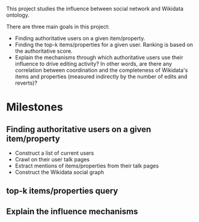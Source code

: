 This project studies the influence between social network and Wikidata ontology.

There are three main goals in this project:

- Finding authoritative users on a given item/property.
- Finding the top-k items/properties for a given user. Ranking is based on the authoritative score.
- Explain the mechanisms through which authoritative users use their influence to drive editing activity?
In other words, are there any correlation between coordination and the completeness of Wikidata's items and properties
 (measured indirectly by the number of edits and reverts)?

# Milestones

## Finding authoritative users on a given item/property

- Construct a list of current users
- Crawl on their user talk pages
- Extract mentions of items/properties from their talk pages
- Construct the Wikidata social graph

## top-k items/properties query


## Explain the influence mechanisms
